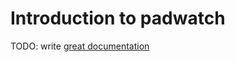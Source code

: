 # Introduction to padwatch

TODO: write [great documentation](http://jacobian.org/writing/what-to-write/)
